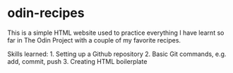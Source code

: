 # odin-recipes

This is a simple HTML website used to practice everything I have learnt so far in The Odin Project with a couple of my favorite recipes.

Skills learned:
    1. Setting up a Github repository
    2. Basic Git commands, e.g. add, commit, push
    3. Creating HTML boilerplate